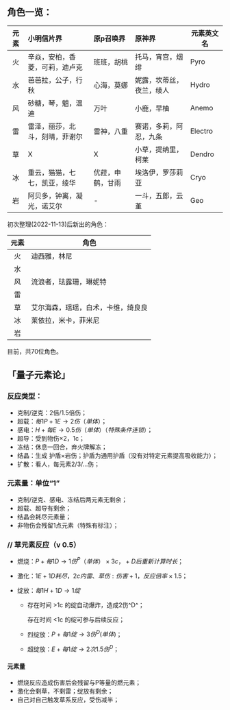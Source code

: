 ## 角色一览：

| 元素 | 小明信片界                     | 原p召唤界        | 原神界                   | 元素英文名 |
| :--: | :----------------------------- | :--------------- | :----------------------- | ---------- |
|  火  | 辛焱，安柏，香菱，可莉，迪卢克 | 班班，胡桃       | 托马，宵宫，烟绯         | Pyro       |
|  水  | 芭芭拉，公子，行秋             | 心海，莫娜       | 妮露，坎蒂丝，夜兰，绫人 | Hydro      |
|  风  | 砂糖，琴，魈，温迪             | 万叶             | 小鹿，早柚               | Anemo      |
|  雷  | 雷泽，丽莎，北斗，刻晴，菲谢尔 | 雷神，八重       | 赛诺，多莉，阿忍，九条   | Electro    |
|  草  | X                              | X                | 小草，提纳里，柯莱       | Dendro     |
|  冰  | 重云，猫猫，七七，凯亚，绫华   | 优菈，申鹤，甘雨 | 埃洛伊，罗莎莉亚         | Cryo       |
|  岩  | 阿贝多，钟离，凝光，诺艾尔     | -                | 一斗，五郎，云堇         | Geo        |

初次整理(2022-11-13)后新出的角色：

| 元素 | 角色                               |
| :--: | ---------------------------------- |
|  火  | 迪西雅，林尼                       |
|  水  |                                    |
|  风  | 流浪者，珐露珊，琳妮特             |
|  雷  |                                    |
|  草  | 艾尔海森，瑶瑶，白术，卡维，绮良良 |
|  冰  | 莱依拉，米卡，菲米尼               |
|  岩  |                                    |

目前，共70位角色。



## 「量子元素论」

### 反应类型：

- 克制/逆克：2倍/1.5倍伤；
- 超载：$每1P+1E\to2伤（单体）$；
- 感电：$H+每E\to0.5伤（单体）（特殊条件连锁）$；
- 超导：受到物伤$\times2$，1c；
- 冻结：休息一回合，弃火牌解冻；
- 结晶：生成 护盾$\times$岩伤；护盾为通用护盾（没有对特定元素提高吸收能力）；
- 扩散：看人，每元素2/3/...伤；

### 元素量：单位“1”

- 克制/逆克、感电、冻结后两元素无剩余；
- 超载、超导有剩余；
- 结晶会耗尽元素量；
- 非物伤会残留1点元素（特殊有标注）；

### // 草元素反应（v 0.5）

- 燃烧：$P+每1D\to1伤^P（单体）\times3c，+D后重新计算时长$；

- 激化：$1E+1D耗尽，2c内雷、草伤:伤害+1，反应倍率\times1.5$；

- 绽放：$每1H+1D\to1绽$

  - 存在时间 >1c 的绽自动爆炸，造成2伤^D^；

    存在时间 <1c 的绽可参与后续反应；

  - 烈绽放：$P+每1绽\to3伤^D(单体)$；
  - 超绽放：$E+每1绽\to2次1.5伤^D$；

#### 元素量

- 燃烧反应造成伤害后会残留与P等量的燃元素；
- 激化会剩草，不剩雷；绽放有剩余；
- 自己对自己触发草系反应，受伤减半；